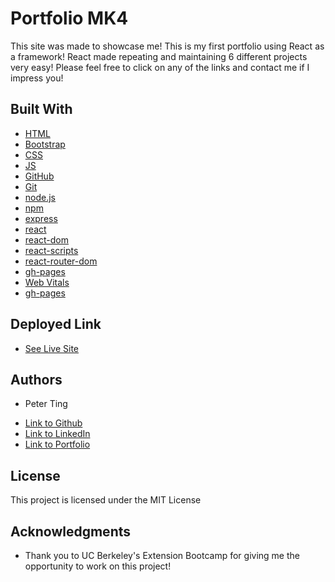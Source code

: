 # Portfolio MK4

This site was made to showcase me! This is my first portfolio using React as a framework! React made repeating and maintaining 6 different projects very easy! Please feel free to click on any of the links and contact me if I impress you!

## Built With

* [HTML](https://developer.mozilla.org/en-US/docs/Web/HTML)
* [Bootstrap](https://getbootstrap.com/)
* [CSS](https://developer.mozilla.org/en-US/docs/Web/CSS)
* [JS](https://www.javascript.com/)
* [GitHub](https://github.com/)
* [Git](https://git-scm.com/)
* [node.js](https://nodejs.org/en/)
* [npm](https://www.npmjs.com/)
* [express](https://www.npmjs.com/package/express)
* [react](https://reactjs.org/)
* [react-dom](https://reactjs.org/docs/react-dom.html)
* [react-scripts](https://www.npmjs.com/package/react-scripts)
* [react-router-dom](https://reactrouter.com/web/guides/quick-start)
* [gh-pages](https://pages.github.com/)
* [Web Vitals](https://web.dev/vitals/)
* [gh-pages](https://pages.github.com/)

## Deployed Link

* [See Live Site](https://portfolio-mk3.herokuapp.com/)

## Authors

* Peter Ting

- [Link to Github](https://github.com/Pting1995)
- [Link to LinkedIn](https://www.linkedin.com/in/pting002/)
- [Link to Portfolio](https://portfolio-mk3.herokuapp.com/)

## License

This project is licensed under the MIT License 

## Acknowledgments

* Thank you to UC Berkeley's Extension Bootcamp for giving me the opportunity to work on this project!